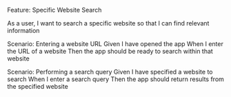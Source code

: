 Feature: Specific Website Search

As a user, I want to search a specific website so that I can find relevant information

Scenario: Entering a website URL
    Given I have opened the app 
    When I enter the URL of a website
    Then the app should be ready to search within that website

Scenario: Performing a search query
    Given I have specified a website to search 
    When I enter a search query
    Then the app should return results from the specified website
 